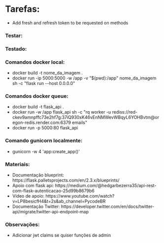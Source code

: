 <h1>Tarefas:</h1>

<ul>
    <li>Add fresh and refresh token to be requested on methods</li>
</ul>

<h3>Testar:</h3>
<ul>
</ul>

<h3>Testado:</h3>
<ul>
</ul>

<h3>Comandos docker local:</h3>
<ul>
    <li>docker build -t nome_da_imagem .</li>
    <li>docker run -ip 5000:5000 -w /app -v "$(pwd):/app" nome_da_imagem sh -c "flask run --host 0.0.0.0"</li>
</ul>
<h3>Comandos docker queue:</h3>
<ul>
    <li>docker build -t flask_api .</li>
    <li>docker run -w /app flask_api sh -c "rq worker -u rediss://red-ckev9amnpffc73e2hf7g:37iQ930xK46vEnNMWevWBqyL6YOHBvtm@oregon-redis.render.com:6379 emails"</li>
    <li>docker run -p 5000:80 flask_api</li>
</ul>

<h3>Comando gunicorn localmente:</h3>
<ul>
    <li>gunicorn -w 4 'app:create_app()'</li>
</ul>

<h3>Materiais:</h3>
<ul>
    <li>Documentação blueprint: https://flask.palletsprojects.com/en/2.3.x/blueprints/</li>
    <li>Apoio com flask api: https://medium.com/@hedgarbezerra35/api-rest-com-flask-autenticacao-25d99b8679b6</li>
    <li>Vídeo de apoio: https://www.youtube.com/watch?v=LP8besicfH4&t=2s&ab_channel=PycodeBR</li>
    <li>Documentação Twitter: https://developer.twitter.com/en/docs/twitter-api/migrate/twitter-api-endpoint-map</li>
</ul>
<h3>Observações:</h3>
<ul>
    <li>Adicionar jwt claims se quiser funções de admin</li>
</ul>